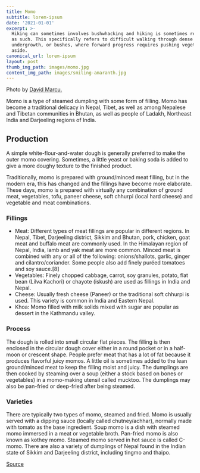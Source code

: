 ```yaml
---
title: Momo
subtitle: lorem-ipsum
date: '2021-01-01'
excerpt: >-
  Hiking can sometimes involves bushwhacking and hiking is sometimes referred to
  as such. This specifically refers to difficult walking through dense forest,
  undergrowth, or bushes, where forward progress requires pushing vegetation
  aside.
canonical_url: lorem-ipsum
layout: post
thumb_img_path: images/momo.jpg
content_img_path: images/smiling-amaranth.jpg
---
```


Photo by [David Marcu.](https://unsplash.com/photos/wcHCzgo0_mQ)

Momo is a type of steamed dumpling with some form of filling. Momo has become a traditional delicacy in Nepal, Tibet, as well as among Nepalese and Tibetan communities in Bhutan, as well as people of Ladakh, Northeast India and Darjeeling regions of India.

## Production

A simple white-flour-and-water dough is generally preferred to make the outer momo covering. Sometimes, a little yeast or baking soda is added to give a more doughy texture to the finished product.

Traditionally, momo is prepared with ground/minced meat filling, but in the modern era, this has changed and the fillings have become more elaborate. These days, momo is prepared with virtually any combination of ground meat, vegetables, tofu, paneer cheese, soft chhurpi (local hard cheese) and vegetable and meat combinations.

### Fillings
* Meat: Different types of meat fillings are popular in different regions. In Nepal, Tibet, Darjeeling district, Sikkim and Bhutan, pork, chicken, goat meat and buffalo meat are commonly used. In the Himalayan region of Nepal, India, lamb and yak meat are more common. Minced meat is combined with any or all of the following: onions/shallots, garlic, ginger and cilantro/coriander. Some people also add finely puréed tomatoes and soy sauce.[8]
* Vegetables: Finely chopped cabbage, carrot, soy granules, potato, flat bean (Lilva Kachori) or chayote (iskush) are used as fillings in India and Nepal.
* Cheese: Usually fresh cheese (Paneer) or the traditional soft chhurpi is used. This variety is common in India and Eastern Nepal.
* Khoa: Momo filled with milk solids mixed with sugar are popular as dessert in the Kathmandu valley.

### Process
The dough is rolled into small circular flat pieces. The filling is then enclosed in the circular dough cover either in a round pocket or in a half-moon or crescent shape. People prefer meat that has a lot of fat because it produces flavorful juicy momos. 
A little oil is sometimes added to the lean ground/minced meat to keep the filling moist and juicy. The dumplings are then cooked by steaming over a soup (either a stock based on bones or vegetables) in a momo-making utensil called mucktoo. The dumplings may also be pan-fried or deep-fried after being steamed.

### Varieties
There are typically two types of momo, steamed and fried. Momo is usually served with a dipping sauce (locally called chutney/achhar), normally made with tomato as the base ingredient. Soup momo is a dish with steamed momo immersed in a meat or vegetable broth. Pan-fried momo is also known as kothey momo. Steamed momo served in hot sauce is called C-momo. There are also a variety of dumplings of Nepal found in the Indian state of Sikkim and Darjeeling district, including tingmo and thaipo.



[Source](https://en.wikipedia.org/wiki/Momo_(food))
